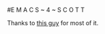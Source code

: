 #E M A C S ~ 4 ~ S C O T T

Thanks to [this guy](https://github.com/flyingmachine/emacs-for-clojure) for most of it.
